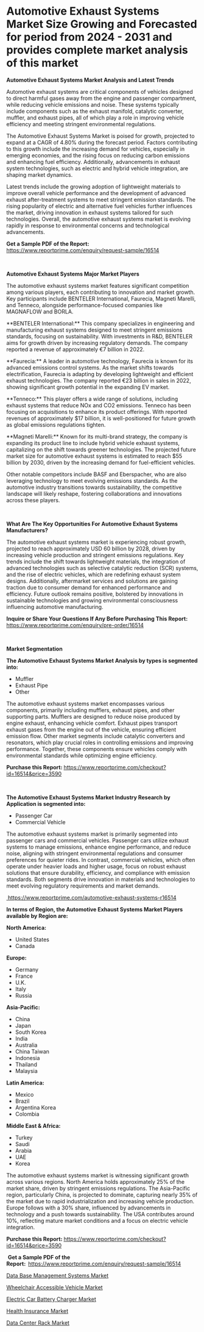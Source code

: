 <p><h1>Automotive Exhaust Systems Market Size Growing and Forecasted for period from 2024 - 2031 and provides complete market analysis of this market</h1></p><p><strong>Automotive Exhaust Systems Market Analysis and Latest Trends</strong></p>
<p><p>Automotive exhaust systems are critical components of vehicles designed to direct harmful gases away from the engine and passenger compartment, while reducing vehicle emissions and noise. These systems typically include components such as the exhaust manifold, catalytic converter, muffler, and exhaust pipes, all of which play a role in improving vehicle efficiency and meeting stringent environmental regulations.</p><p>The Automotive Exhaust Systems Market is poised for growth, projected to expand at a CAGR of 4.80% during the forecast period. Factors contributing to this growth include the increasing demand for vehicles, especially in emerging economies, and the rising focus on reducing carbon emissions and enhancing fuel efficiency. Additionally, advancements in exhaust system technologies, such as electric and hybrid vehicle integration, are shaping market dynamics.</p><p>Latest trends include the growing adoption of lightweight materials to improve overall vehicle performance and the development of advanced exhaust after-treatment systems to meet stringent emission standards. The rising popularity of electric and alternative fuel vehicles further influences the market, driving innovation in exhaust systems tailored for such technologies. Overall, the automotive exhaust systems market is evolving rapidly in response to environmental concerns and technological advancements.</p></p>
<p><strong>Get a Sample PDF of the Report:&nbsp;</strong> <a href="https://www.reportprime.com/enquiry/request-sample/16514?utm_campaign=31&utm_medium=2&utm_source=Github&utm_content=ia&utm_term=23112024&utm_id=automotive-exhaust-systems">https://www.reportprime.com/enquiry/request-sample/16514</a></p>
<p>&nbsp;</p>
<p><strong>Automotive Exhaust Systems Major Market Players</strong></p>
<p><p>The automotive exhaust systems market features significant competition among various players, each contributing to innovation and market growth. Key participants include BENTELER International, Faurecia, Magneti Marelli, and Tenneco, alongside performance-focused companies like MAGNAFLOW and BORLA.</p><p>**BENTELER International:** This company specializes in engineering and manufacturing exhaust systems designed to meet stringent emissions standards, focusing on sustainability. With investments in R&D, BENTELER aims for growth driven by increasing regulatory demands. The company reported a revenue of approximately €7 billion in 2022.</p><p>**Faurecia:** A leader in automotive technology, Faurecia is known for its advanced emissions control systems. As the market shifts towards electrification, Faurecia is adapting by developing lightweight and efficient exhaust technologies. The company reported €23 billion in sales in 2022, showing significant growth potential in the expanding EV market.</p><p>**Tenneco:** This player offers a wide range of solutions, including exhaust systems that reduce NOx and CO2 emissions. Tenneco has been focusing on acquisitions to enhance its product offerings. With reported revenues of approximately $17 billion, it is well-positioned for future growth as global emissions regulations tighten.</p><p>**Magneti Marelli:** Known for its multi-brand strategy, the company is expanding its product line to include hybrid vehicle exhaust systems, capitalizing on the shift towards greener technologies. The projected future market size for automotive exhaust systems is estimated to reach $55 billion by 2030, driven by the increasing demand for fuel-efficient vehicles.</p><p>Other notable competitors include BASF and Eberspacher, who are also leveraging technology to meet evolving emissions standards. As the automotive industry transitions towards sustainability, the competitive landscape will likely reshape, fostering collaborations and innovations across these players.</p></p>
<p>&nbsp;</p>
<p><strong>What Are The Key Opportunities For Automotive Exhaust Systems Manufacturers?</strong></p>
<p><p>The automotive exhaust systems market is experiencing robust growth, projected to reach approximately USD 60 billion by 2028, driven by increasing vehicle production and stringent emissions regulations. Key trends include the shift towards lightweight materials, the integration of advanced technologies such as selective catalytic reduction (SCR) systems, and the rise of electric vehicles, which are redefining exhaust system designs. Additionally, aftermarket services and solutions are gaining traction due to consumer demand for enhanced performance and efficiency. Future outlook remains positive, bolstered by innovations in sustainable technologies and growing environmental consciousness influencing automotive manufacturing.</p></p>
<p><strong>Inquire or Share Your Questions If Any Before Purchasing This Report:</strong> <a href="https://www.reportprime.com/enquiry/pre-order/16514?utm_campaign=31&utm_medium=2&utm_source=Github&utm_content=ia&utm_term=23112024&utm_id=automotive-exhaust-systems">https://www.reportprime.com/enquiry/pre-order/16514</a></p>
<p>&nbsp;</p>
<p><strong>Market Segmentation</strong></p>
<p><strong>The Automotive Exhaust Systems Market Analysis by types is segmented into:</strong></p>
<p><ul><li>Muffler</li><li>Exhaust Pipe</li><li>Other</li></ul></p>
<p><p>The automotive exhaust systems market encompasses various components, primarily including mufflers, exhaust pipes, and other supporting parts. Mufflers are designed to reduce noise produced by engine exhaust, enhancing vehicle comfort. Exhaust pipes transport exhaust gases from the engine out of the vehicle, ensuring efficient emission flow. Other market segments include catalytic converters and resonators, which play crucial roles in controlling emissions and improving performance. Together, these components ensure vehicles comply with environmental standards while optimizing engine efficiency.</p></p>
<p><strong>Purchase this Report:&nbsp;</strong><a href="https://www.reportprime.com/checkout?id=16514&price=3590&utm_campaign=31&utm_medium=2&utm_source=Github&utm_content=ia&utm_term=23112024&utm_id=automotive-exhaust-systems">https://www.reportprime.com/checkout?id=16514&price=3590</a></p>
<p>&nbsp;</p>
<p><strong>The Automotive Exhaust Systems Market Industry Research by Application is segmented into:</strong></p>
<p><ul><li>Passenger Car</li><li>Commercial Vehicle</li></ul></p>
<p><p>The automotive exhaust systems market is primarily segmented into passenger cars and commercial vehicles. Passenger cars utilize exhaust systems to manage emissions, enhance engine performance, and reduce noise, aligning with stringent environmental regulations and consumer preferences for quieter rides. In contrast, commercial vehicles, which often operate under heavier loads and higher usage, focus on robust exhaust solutions that ensure durability, efficiency, and compliance with emission standards. Both segments drive innovation in materials and technologies to meet evolving regulatory requirements and market demands.</p></p>
<p><a href="https://www.reportprime.com/automotive-exhaust-systems-r16514?utm_campaign=31&utm_medium=2&utm_source=Github&utm_content=ia&utm_term=23112024&utm_id=automotive-exhaust-systems">&nbsp;https://www.reportprime.com/automotive-exhaust-systems-r16514</a></p>
<p><strong>In terms of Region, the Automotive Exhaust Systems Market Players available by Region are:</strong></p>
<p>
    <p> <strong> North America: </strong>
        <ul>
            <li>United States</li>
            <li>Canada</li>
        </ul>
        </p> 
    <p> <strong> Europe: </strong>
        <ul>
            <li>Germany</li>
            <li>France</li>
            <li>U.K.</li>
            <li>Italy</li>
            <li>Russia</li>
        </ul>
        </p> 
    <p> <strong> Asia-Pacific: </strong>
        <ul>
            <li>China</li>
            <li>Japan</li>
            <li>South Korea</li>
            <li>India</li>
            <li>Australia</li>
            <li>China Taiwan</li>
            <li>Indonesia</li>
            <li>Thailand</li>
            <li>Malaysia</li>
        </ul>
        </p> 
    <p> <strong> Latin America: </strong>
        <ul>
            <li>Mexico</li>
            <li>Brazil</li>
            <li>Argentina Korea</li>
            <li>Colombia</li>
        </ul>
        </p> 
    <p> <strong> Middle East & Africa: </strong>
        <ul>
            <li>Turkey</li>
            <li>Saudi</li>
            <li>Arabia</li>
            <li>UAE</li>
            <li>Korea</li>
        </ul>
    </p>
    </p>
<p><p>The automotive exhaust systems market is witnessing significant growth across various regions. North America holds approximately 25% of the market share, driven by stringent emissions regulations. The Asia-Pacific region, particularly China, is projected to dominate, capturing nearly 35% of the market due to rapid industrialization and increasing vehicle production. Europe follows with a 30% share, influenced by advancements in technology and a push towards sustainability. The USA contributes around 10%, reflecting mature market conditions and a focus on electric vehicle integration.</p></p>
<p><strong>Purchase this Report: </strong><a href="https://www.reportprime.com/checkout?id=16514&price=3590&utm_campaign=31&utm_medium=2&utm_source=Github&utm_content=ia&utm_term=23112024&utm_id=automotive-exhaust-systems">https://www.reportprime.com/checkout?id=16514&price=3590</a></p>
<p>&nbsp;<strong>Get a Sample PDF of the Report:&nbsp;&nbsp;</strong><a href="https://www.reportprime.com/enquiry/request-sample/16514?utm_campaign=31&utm_medium=2&utm_source=Github&utm_content=ia&utm_term=23112024&utm_id=automotive-exhaust-systems">https://www.reportprime.com/enquiry/request-sample/16514</a></p>
<p><strong></strong></p>
<p><p><a href="https://issuu.com/reportprime-2/docs/data-base-management-systems-market_0326f0cca53341?utm_campaign=31&utm_medium=2&utm_source=Github&utm_content=ia&utm_term=23112024&utm_id=automotive-exhaust-systems">Data Base Management Systems Market</a></p><p><a href="https://github.com/shondapmbau/Market-Research-Report-List-1/blob/main/wheelchair-accessible-vehicle-market.md?utm_campaign=31&utm_medium=2&utm_source=Github&utm_content=ia&utm_term=23112024&utm_id=automotive-exhaust-systems">Wheelchair Accessible Vehicle Market</a></p><p><a href="https://github.com/MonroeBullock54/Market-Research-Report-List-1/blob/main/electric-car-battery-charger-market.md?utm_campaign=31&utm_medium=2&utm_source=Github&utm_content=ia&utm_term=23112024&utm_id=automotive-exhaust-systems">Electric Car Battery Charger Market</a></p><p><a href="https://www.linkedin.com/pulse/comprehensive-analysis-health-insurance-market-20242031-growth-2ldoc?utm_campaign=31&utm_medium=2&utm_source=Github&utm_content=ia&utm_term=23112024&utm_id=automotive-exhaust-systems">Health Insurance Market</a></p><p><a href="https://www.linkedin.com/pulse/data-center-rackmarkets-121-cagr-analysis-projecting-extraordinary-y3rpc?utm_campaign=31&utm_medium=2&utm_source=Github&utm_content=ia&utm_term=23112024&utm_id=automotive-exhaust-systems">Data Center Rack Market</a></p></p>